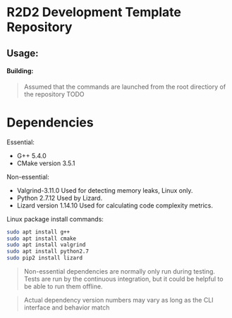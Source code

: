 # R2D2 Development Template Repository

## Usage:

#### Building:
> Assumed that the commands are launched from the root directiory of the repository
TODO

# Dependencies

Essential:
- G++ 5.4.0
- CMake version 3.5.1

Non-essential:
- Valgrind-3.11.0
Used for detecting memory leaks, Linux only.
- Python 2.7.12
Used by Lizard.
- Lizard version 1.14.10
Used for calculating code complexity metrics.

Linux package install commands:
```bash
sudo apt install g++
sudo apt install cmake
sudo apt install valgrind
sudo apt install python2.7
sudo pip2 install lizard
```

> Non-essential dependencies are normally only run during testing. Tests are run by the continuous integration, but it could be helpful to be able to run them offline.

> Actual dependency version numbers may vary as long as the CLI interface and behavior match
